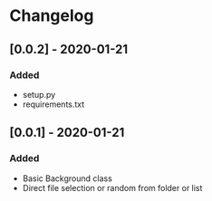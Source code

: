 # Changelog

## [0.0.2] - 2020-01-21
### Added
- setup.py
- requirements.txt

## [0.0.1] - 2020-01-21
### Added
- Basic Background class
- Direct file selection or random from folder or list
